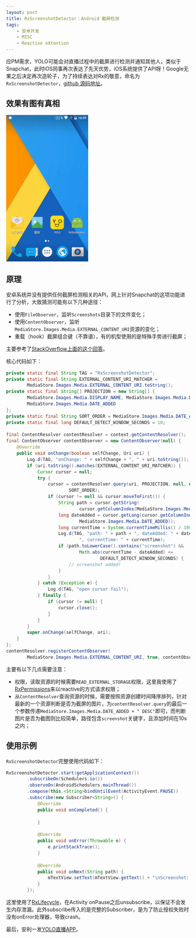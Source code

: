 ```yaml
---
layout: post
title: RxScreenshotDetector：Android 截屏检测
tags:
    - 安卓开发
    - MISC
    - Reactive eXtention
---
```


应PM需求，YOLO可能会对直播过程中的截屏进行检测并通知其他人，类似于Snapchat，此时iOS同事再次表达了先天优势，iOS系统提供了API呀！Google无果之后决定再次造轮子，为了持续表达对Rx的敬意，命名为`RxScreenshotDetector`，[github 源码地址](https://github.com/Piasy/RxScreenshotDetector)。

## 效果有图有真相

<img src="/img/9/screenshot-detector-demo.gif" alt="screenshot-detector-demo" style="height:400px">

## 原理

安卓系统并没有提供任何截屏检测相关的API，网上针对Snapchat的这项功能进行了分析，大致猜测可能有以下几种途径：

+  使用`FileObserver`，监听`Screenshots`目录下的文件变化；
+  使用`ContentObserver`，监听`MediaStore.Images.Media.EXTERNAL_CONTENT_URI`资源的变化；
+  重载（hook）截屏组合键（不靠谱），有的机型使用的是特殊手势进行截屏；

主要参考了[StackOverflow上面的这个回答](http://stackoverflow.com/a/29624090/3077508)。

核心代码如下：

``` java
private static final String TAG = "RxScreenshotDetector";
private static final String EXTERNAL_CONTENT_URI_MATCHER =
        MediaStore.Images.Media.EXTERNAL_CONTENT_URI.toString();
private static final String[] PROJECTION = new String[] {
        MediaStore.Images.Media.DISPLAY_NAME, MediaStore.Images.Media.DATA,
        MediaStore.Images.Media.DATE_ADDED
};
private static final String SORT_ORDER = MediaStore.Images.Media.DATE_ADDED + " DESC";
private static final long DEFAULT_DETECT_WINDOW_SECONDS = 10;

final ContentResolver contentResolver = context.getContentResolver();
final ContentObserver contentObserver = new ContentObserver(null) {
    @Override
    public void onChange(boolean selfChange, Uri uri) {
        Log.d(TAG, "onChange: " + selfChange + ", " + uri.toString());
        if (uri.toString().matches(EXTERNAL_CONTENT_URI_MATCHER)) {
            Cursor cursor = null;
            try {
                cursor = contentResolver.query(uri, PROJECTION, null, null,
                        SORT_ORDER);
                if (cursor != null && cursor.moveToFirst()) {
                    String path = cursor.getString(
                            cursor.getColumnIndex(MediaStore.Images.Media.DATA));
                    long dateAdded = cursor.getLong(cursor.getColumnIndex(
                            MediaStore.Images.Media.DATE_ADDED));
                    long currentTime = System.currentTimeMillis() / 1000;
                    Log.d(TAG, "path: " + path + ", dateAdded: " + dateAdded +
                            ", currentTime: " + currentTime);
                    if (path.toLowerCase().contains("screenshot") &&
                            Math.abs(currentTime - dateAdded) <=
                                    DEFAULT_DETECT_WINDOW_SECONDS) {
                        // screenshot added!
                    }
                }
            } catch (Exception e) {
                Log.d(TAG, "open cursor fail");
            } finally {
                if (cursor != null) {
                    cursor.close();
                }
            }
        }
        super.onChange(selfChange, uri);
    }
};
contentResolver.registerContentObserver(
        MediaStore.Images.Media.EXTERNAL_CONTENT_URI, true, contentObserver);
```

主要有以下几点需要注意：

+  权限，读取资源的时候需要`READ_EXTERNAL_STORAGE`权限，这里我使用了[RxPermissions](https://github.com/tbruyelle/RxPermissions)来以reactive的方式请求权限；
+  从`ContentResolver`查询资源的时候，需要按照资源创建时间降序排列，针对最新的一个资源判断是否为截屏的图片，为`contentResolver.query`的最后一个参数传递`MediaStore.Images.Media.DATE_ADDED + " DESC"`即可，而判断图片是否为截图则比较简单，路径包含`screenshot`关键字，且添加时间在10s之内；

## 使用示例

`RxScreenshotDetector`完整使用代码如下：

``` java
RxScreenshotDetector.start(getApplicationContext())
        .subscribeOn(Schedulers.io())
        .observeOn(AndroidSchedulers.mainThread())
        .compose(this.<String>bindUntilEvent(ActivityEvent.PAUSE))
        .subscribe(new Subscriber<String>() {
            @Override
            public void onCompleted() {

            }

            @Override
            public void onError(Throwable e) {
                e.printStackTrace();
            }

            @Override
            public void onNext(String path) {
                mTextView.setText(mTextView.getText() + "\nScreenshot: " + path);
            }
        });
```

这里使用了[RxLifecycle](https://github.com/trello/RxLifecycle)，在Activity onPause之后unsubscribe，以保证不会发生内存泄漏。此外subscribe传入的是完整的Subscriber，是为了防止授权失败时没有onError处理器，导致crash。

最后，安利一发[YOLO直播APP](https://www.yoloyolo.tv/)。
